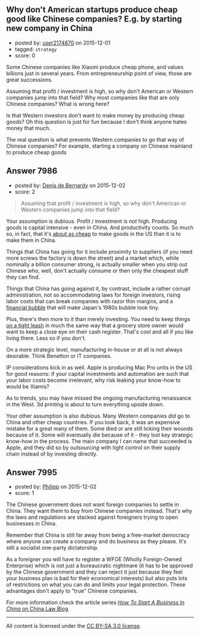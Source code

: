 ## Why don't American startups produce cheap good like Chinese companies? E.g. by starting new company in China

- posted by: [user2174870](https://stackexchange.com/users/2499295/user2174870) on 2015-12-01
- tagged: `strategy`
- score: 0

Some Chinese companies like Xiaomi produce cheap phone, and values billions just in several years. From entrepreneurship point of view, those are great successions.

Assuming that profit / investment is high, so why don't American or Western companies jump into that field? Why most companies like that are only Chinese companies? What is wrong here?

Is that Western investors don't want to make money by producing cheap goods? Oh this question is just for fun because I don't think anyone hates money that much.

The real question is what prevents Western companies to go that way of Chinese companies? For example, starting a company on Chinese mainland to produce cheap goods


## Answer 7986

- posted by: [Denis de Bernardy](https://stackexchange.com/users/182468/denis-de-bernardy) on 2015-12-02
- score: 2

> Assuming that profit / investment is high, so why don't American or Western companies jump into that field?

Your assumption is dubious. Profit / investment is _not_ high. Producing goods is capital intensive - even in China. And productivity counts. So much so, in fact, that it's [about as cheap](http://www.bloomberg.com/bw/articles/2014-04-25/china-vs-dot-the-u-dot-s-dot-its-just-as-cheap-to-make-goods-in-the-u-dot-s-dot-a) to make goods in the US than it is to make them in China.

Things that China has going for it include proximity to suppliers (if you need more screws the factory is down the street) and a market which, while nominally a billion consumer strong, is actually smaller when you strip out Chinese who, well, don't actually consume or then only the cheapest stuff they can find.

Things that China has going against it, by contrast, include a rather corrupt administration, not so accommodating laws for foreign investors, rising labor costs that can break companies with razor thin margins, and a [financial bubble](http://www.technologyreview.com/view/543121/data-mining-reveals-the-extent-of-chinas-ghost-cities/) that will make Japan's 1980s bubble look tiny.

Plus, there's then more to it than merely investing. You need to keep things [on a tight leash](http://www.brw.com.au/p/business/manufacturing_tips_china_cost_amanda_iQ4fE3vcThDSYly8wIDJyI) in much the same way that a grocery store owner would want to keep a close eye on their cash register. That's cool and all if you like living there. Less so if you don't.

On a more strategic level, manufacturing in-house or at all is not always desirable. Think Benetton or IT companies.

IP considerations kick in as well. Apple is producing Mac Pro units in the US for good reasons: if your capital investments and automation are such that your labor costs become irrelevant, why risk leaking your know-how to would be Xiamis?

As to trends, you may have missed the ongoing manufacturing renaissance in the West. 3d printing is about to turn everything upside down.

Your other assumption is also dubious. Many Western companies *did* go to China and other cheap countries. If you look back, it was an expensive mistake for a great many of them. Some died or are still licking their wounds because of it. Some will eventually die because of it - they lost key strategic know-how in the process. The main company I can name that succeeded is Apple, and they did so by *outsourcing* with tight control on their supply chain instead of by investing directly.


## Answer 7995

- posted by: [Philipp](https://stackexchange.com/users/1777092/philipp) on 2015-12-02
- score: 1

<p>The Chinese government does not want foreign companies to settle in China. They want them to buy from Chinese companies instead. That's why the laws and regulations are stacked against foreigners trying to open businesses in China. </p>

<p>Remember that China is still far away from being a free-market democracy where anyone can create a company and do business as they please. It's still a socialist one-party dictatorship.</p>

<p>As a foreigner you will have to register a WFOE (Wholly Foreign-Owned Enterprise) which is not just a bureaucratic nightmare (it has to be approved by the Chinese government and they can reject it just because they feel your business plan is bad for their economical interests) but also puts lots of restrictions on what you can do and limits your legal protection. These advantages don't apply to "true" Chinese companies.</p>

<p>For more information check the article series <a href="http://www.chinalawblog.com/2009/12/how_to_start_a_business_in_chi.html" rel="nofollow"><em>How To Start A Business In China</em> on China Law Blog</a>.</p>




---

All content is licensed under the [CC BY-SA 3.0 license](https://creativecommons.org/licenses/by-sa/3.0/).
